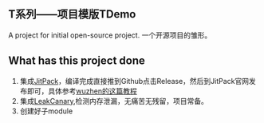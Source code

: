 ## T系列——项目模版TDemo
A project for initial open-source project. 一个开源项目的雏形。

## What has this project done

1. 集成[JitPack](https://jitpack.io/)，编译完成直接推到Github点击Release，然后到JitPack官网发布即可，具体参考[wuzhen的这篇教程](https://www.jianshu.com/p/91a9a0224190)
2. 集成[LeakCanary](https://square.github.io/leakcanary/),检测内存泄漏，无痛苦无残留，项目常备。
3. 创建好子module
